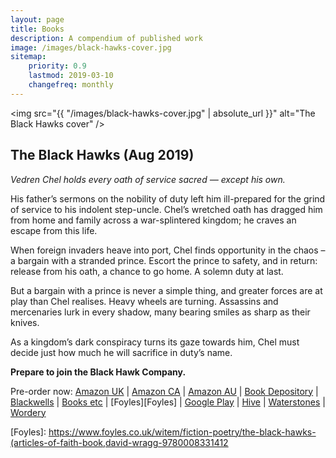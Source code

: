 ```yaml
---
layout: page
title: Books
description: A compendium of published work
image: /images/black-hawks-cover.jpg
sitemap:
    priority: 0.9
    lastmod: 2019-03-10
    changefreq: monthly
---
```

<span class="image left book"><img src="{{ "/images/black-hawks-cover.jpg" | absolute_url }}" alt="The Black Hawks cover" /></span>

## The Black Hawks (Aug 2019)

*Vedren Chel holds every oath of service sacred ― except his own.*
 
His father’s sermons on the nobility of duty left him ill-prepared for the grind of service to his indolent step-uncle. Chel’s wretched oath has dragged him from home and family across a war-splintered kingdom; he craves an escape from this life.

When foreign invaders heave into port, Chel finds opportunity in the chaos – a bargain with a stranded prince. Escort the prince to safety, and in return: release from his oath, a chance to go home. A solemn duty at last.

But a bargain with a prince is never a simple thing, and greater forces are at play than Chel realises. Heavy wheels are turning. Assassins and mercenaries lurk in every shadow, many bearing smiles as sharp as their knives.

As a kingdom’s dark conspiracy turns its gaze towards him, Chel must decide just how much he will sacrifice in duty’s name.

__Prepare to join the Black Hawk Company.__

Pre-order now: [Amazon UK](https://www.amazon.co.uk/gp/product/0008331413?pf_rd_p=71cb17e9-f468-4d3f-94d5-a0de44c50a7e&pf_rd_r=G4E8JDFSJVKSPDD2D52W) 
\| [Amazon CA](https://www.amazon.ca/exec/obidos/ASIN/0008331413/)
\| [Amazon AU](https://www.amazon.com.au/exec/obidos/ASIN/0008331413/)
\| [Book Depository](https://www.bookdepository.com/Black-Hawks-David-Wragg/9780008331412)
\| [Blackwells](https://blackwells.co.uk/bookshop/product/The-Black-Hawks-by-David-Wragg-author/9780008331412)
\| [Books etc](http://www.booksetc.co.uk/books/view/-9780008331412)
\| [Foyles][Foyles]
\| [Google Play](https://play.google.com/store/books/details/David_Wragg_The_Black_Hawks_Articles_of_Faith_Book?id=0kiDDwAAQBAJ)
\| [Hive](https://www.hive.co.uk/Product/David-Wragg/The-Black-Hawks/23023166)
\| [Waterstones](https://www.waterstones.com/book/the-black-hawks/david-wragg/9780008331412)
\| [Wordery](https://wordery.com/the-black-hawks-david-wragg-9780008331412)

[Foyles]: https://www.foyles.co.uk/witem/fiction-poetry/the-black-hawks-(articles-of-faith-book,david-wragg-9780008331412
